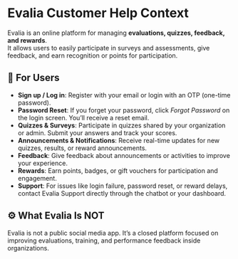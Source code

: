# Evalia Customer Help Context

Evalia is an online platform for managing **evaluations, quizzes, feedback, and rewards**.  
It allows users to easily participate in surveys and assessments, give feedback, and earn recognition or points for participation.

## 👤 For Users
- **Sign up / Log in**: Register with your email or login with an OTP (one-time password).  
- **Password Reset**: If you forget your password, click *Forgot Password* on the login screen. You’ll receive a reset email.
- **Quizzes & Surveys**: Participate in quizzes shared by your organization or admin. Submit your answers and track your scores.  
- **Announcements & Notifications**: Receive real-time updates for new quizzes, results, or reward announcements.
- **Feedback**: Give feedback about announcements or activities to improve your experience.
- **Rewards**: Earn points, badges, or gift vouchers for participation and engagement.
- **Support**: For issues like login failure, password reset, or reward delays, contact Evalia Support directly through the chatbot or your dashboard.

## ⚙️ What Evalia Is NOT
Evalia is not a public social media app. It’s a closed platform focused on improving evaluations, training, and performance feedback inside organizations.
